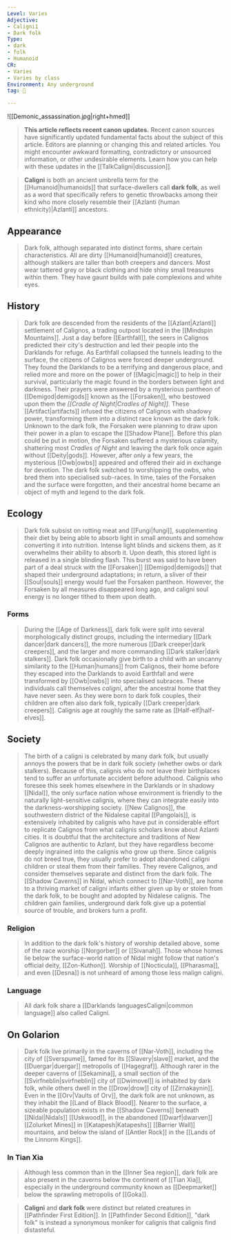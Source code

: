 ```yaml
---
Level: Varies
Adjective:
- Caligni1
- Dark folk
Type:
- dark
- folk
- Humanoid
CR:
- Varies
- Varies by class
Environment: Any underground
tag: 👹

---
```


![[Demonic_assassination.jpg|right+hmed]] 



> **This article reflects recent canon updates.**
Recent canon sources have significantly updated fundamental facts about the subject of this article. Editors are planning or changing this and related articles. You might encounter awkward formatting, contradictory or unsourced information, or other undesirable elements. Learn how you can help with these updates in the [[TalkCaligni|discussion]].




> **Caligni** is both an ancient umbrella term for the [[Humanoid|humanoids]] that surface-dwellers call **dark folk**, as well as a word that specifically refers to genetic throwbacks among their kind who more closely resemble their [[Azlanti (human ethnicity)|Azlanti]] ancestors.



## Appearance

> Dark folk, although separated into distinct forms, share certain characteristics. All are dirty [[Humanoid|humanoid]] creatures, although stalkers are taller than both creepers and dancers. Most wear tattered grey or black clothing and hide shiny small treasures within them. They have gaunt builds with pale complexions and white eyes.


## History

> Dark folk are descended from the residents of the [[Azlant|Azlanti]] settlement of Calignos, a trading outpost located in the [[Mindspin Mountains]]. Just a day before [[Earthfall]], the seers in Calignos predicted their city's destruction and led their people into the Darklands for refuge. As Earthfall collapsed the tunnels leading to the surface, the citizens of Calignos were forced deeper underground.
> They found the Darklands to be a terrifying and dangerous place, and relied more and more on the power of [[Magic|magic]] to help in their survival, particularly the magic found in the borders between light and darkness. Their prayers were answered by a mysterious pantheon of [[Demigod|demigods]] known as the [[Forsaken]], who bestowed upon them the *[[Cradle of Night|Cradles of Night]]*. These [[Artifact|artifacts]] infused the citizens of Calignos with shadowy power, transforming them into a distinct race known as the dark folk.
> Unknown to the dark folk, the Forsaken were planning to draw upon their power in a plan to escape the [[Shadow Plane]]. Before this plan could be put in motion, the Forsaken suffered a mysterious calamity, shattering most *Cradles of Night* and leaving the dark folk once again without [[Deity|gods]]. However, after only a few years, the mysterious [[Owb|owbs]] appeared and offered their aid in exchange for devotion. The dark folk switched to worshipping the owbs, who bred them into specialised sub-races. In time, tales of the Forsaken and the surface were forgotten, and their ancestral home became an object of myth and legend to the dark folk.


## Ecology

> Dark folk subsist on rotting meat and [[Fungi|fungi]], supplementing their diet by being able to absorb light in small amounts and somehow converting it into nutrition. Intense light blinds and sickens them, as it overwhelms their ability to absorb it. Upon death, this stored light is released in a single blinding flash. This burst was said to have been part of a deal struck with the [[Forsaken]] [[Demigod|demigods]] that shaped their underground adaptations; in return, a sliver of their [[Soul|souls]] energy would fuel the Forsaken pantheon. However, the Forsaken by all measures disappeared long ago, and caligni soul energy is no longer tithed to them upon death.


### Forms

> During the [[Age of Darkness]], dark folk were split into several morphologically distinct groups, including the intermediary [[Dark dancer|dark dancers]], the more numerous [[Dark creeper|dark creepers]], and the larger and more commanding [[Dark stalker|dark stalkers]].
> Dark folk occasionally give birth to a child with an uncanny similarity to the [[Human|humans]] from Calignos, their home before they escaped into the Darklands to avoid Earthfall and were transformed by [[Owb|owbs]] into specialised subraces. These individuals call themselves *caligni*, after the ancestral home that they have never seen. As they were born to dark folk couples, their children are often also dark folk, typically [[Dark creeper|dark creepers]]. Calignis age at roughly the same rate as [[Half-elf|half-elves]].


## Society

> The birth of a caligni is celebrated by many dark folk, but usually annoys the powers that be in dark folk society (whether owbs or dark stalkers). Because of this, calignis who do not leave their birthplaces tend to suffer an unfortunate accident before adulthood. Calignis who foresee this seek homes elsewhere in the Darklands or in shadowy [[Nidal]], the only surface nation whose environment is friendly to the naturally light-sensitive calignis, where they can integrate easily into the darkness-worshipping society.
> [[New Calignos]], the southwestern district of the Nidalese capital [[Pangolais]], is extensively inhabited by calignis who have put in considerable effort to replicate Calignos from what calignis scholars know about Azlanti cities. It is doubtful that the architecture and traditions of New Calignos are authentic to Azlant, but they have regardless become deeply ingrained into the calignis who grow up there.
> Since calignis do not breed true, they usually prefer to adopt abandoned caligni children or steal them from their families. They revere Calignos, and consider themselves separate and distinct from the dark folk. The [[Shadow Caverns]] in Nidal, which connect to [[Nar-Voth]], are home to a thriving market of caligni infants either given up by or stolen from the dark folk, to be bought and adopted by Nidalese calignis. The children gain families, underground dark folk give up a potential source of trouble, and brokers turn a profit.


### Religion

> In addition to the dark folk's history of worship detailed above, some of the race worship [[Norgorber]] or [[Sivanah]]. Those whose homes lie below the surface-world nation of Nidal might follow that nation's official deity, [[Zon-Kuthon]]. Worship of [[Nocticula]], [[Pharasma]], and even [[Desna]] is not unheard of among those less malign caligni.


### Language

> All dark folk share a [[Darklands languagesCaligni|common language]] also called Caligni.


## On Golarion

> Dark folk live primarily in the caverns of [[Nar-Voth]], including the city of [[Sverspume]], famed for its [[Slavery|slave]] market, and the [[Duergar|duergar]] metropolis of [[Hagegraf]]. Although rarer in the deeper caverns of [[Sekamina]], a small section of the [[Svirfneblin|svirfneblin]] city of [[Dwimovel]] is inhabited by dark folk, while others dwell in the [[Drow|drow]] city of [[Zirnakaynin]]. Even in the [[Orv|Vaults of Orv]], the dark folk are not unknown, as they inhabit the [[Land of Black Blood]]. Nearer to the surface, a sizeable population exists in the [[Shadow Caverns]] beneath [[Nidal|Nidals]] [[Uskwood]], in the abandoned [[Dwarf|dwarven]] [[Zolurket Mines]] in [[Katapesh|Katapeshs]] [[Barrier Wall]] mountains, and below the island of [[Antler Rock]] in the [[Lands of the Linnorm Kings]].


### In Tian Xia

> Although less common than in the [[Inner Sea region]], dark folk are also present in the caverns below the continent of [[Tian Xia]], especially in the underground community known as [[Deepmarket]] below the sprawling metropolis of [[Goka]].


> **Caligni** and **dark folk** were distinct but related creatures in [[Pathfinder First Edition]]. In [[Pathfinder Second Edition]], "dark folk" is instead a synonymous moniker for calignis that calignis find distasteful.








